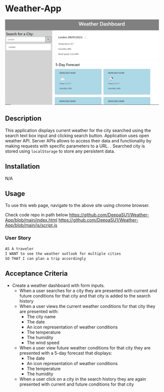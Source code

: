 # Weather-App

<picture>
<img src="Dashboard1.PNG">
</picture>

## Description
This application displays current weather for the city searched using the search text box input and clicking search button.
Application uses open weather API. 
Server APIs allows to access their data and functionality by making requests with specific parameters to a URL. .
Searched city is stored using `localStorage` to store any persistent data.

## Installation

N/A

## Usage

To use this web page, navigate to the above site using chrome browser.


Check code repo in path below
https://github.com/DeepaSU1/Weather-App/blob/main/index.html 
https://github.com/DeepaSU1/Weather-App/blob/main/js/script.js

 


### User Story

```text
AS A traveler
I WANT to see the weather outlook for multiple cities
SO THAT I can plan a trip accordingly
```

## Acceptance Criteria

* Create a weather dashboard with form inputs.
  * When a user searches for a city they are presented with current and future conditions for that city and that city is added to the search history
  * When a user views the current weather conditions for that city they are presented with:
    * The city name
    * The date
    * An icon representation of weather conditions
    * The temperature
    * The humidity
    * The wind speed
  * When a user view future weather conditions for that city they are presented with a 5-day forecast that displays:
    * The date
    * An icon representation of weather conditions
    * The temperature
    * The humidity
  * When a user click on a city in the search history they are again presented with current and future conditions for that city
